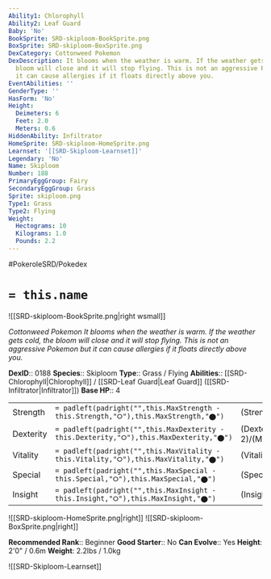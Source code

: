 ```yaml
---
Ability1: Chlorophyll
Ability2: Leaf Guard
Baby: 'No'
BookSprite: SRD-skiploom-BookSprite.png
BoxSprite: SRD-skiploom-BoxSprite.png
DexCategory: Cottonweed Pokemon
DexDescription: It blooms when the weather is warm. If the weather gets cold, the
  bloom will close and it will stop flying. This is not an aggressive Pokemon but
  it can cause allergies if it floats directly above you.
EventAbilities: ''
GenderType: ''
HasForm: 'No'
Height:
  Deimeters: 6
  Feet: 2.0
  Meters: 0.6
HiddenAbility: Infiltrator
HomeSprite: SRD-skiploom-HomeSprite.png
Learnset: '[[SRD-Skiploom-Learnset]]'
Legendary: 'No'
Name: Skiploom
Number: 188
PrimaryEggGroup: Fairy
SecondaryEggGroup: Grass
Sprite: skiploom.png
Type1: Grass
Type2: Flying
Weight:
  Hectograms: 10
  Kilograms: 1.0
  Pounds: 2.2
---
```


#PokeroleSRD/Pokedex

# `= this.name`

![[SRD-skiploom-BookSprite.png|right wsmall]]

*Cottonweed Pokemon*
*It blooms when the weather is warm. If the weather gets cold, the bloom will close and it will stop flying. This is not an aggressive Pokemon but it can cause allergies if it floats directly above you.*

**DexID**:: 0188
**Species**:: Skiploom
**Type**:: Grass / Flying
**Abilities**:: [[SRD-Chlorophyll|Chlorophyll]] / [[SRD-Leaf Guard|Leaf Guard]] ([[SRD-Infiltrator|Infiltrator]])
**Base HP**:: 4

|           |                                                                                        |                                          |
| --------- | -------------------------------------------------------------------------------------- | ---------------------------------------- |
| Strength  | `= padleft(padright("",this.MaxStrength - this.Strength,"⭘"),this.MaxStrength,"⬤")`    | (Strength::2)/(MaxStrength::4)   |
| Dexterity | `= padleft(padright("",this.MaxDexterity - this.Dexterity,"⭘"),this.MaxDexterity,"⬤")` | (Dexterity:: 2)/(MaxDexterity::5) |
| Vitality  | `= padleft(padright("",this.MaxVitality - this.Vitality,"⭘"),this.MaxVitality,"⬤")`    | (Vitality::2)/(MaxVitality::4)   |
| Special   | `= padleft(padright("",this.MaxSpecial - this.Special,"⭘"),this.MaxSpecial,"⬤")`       | (Special::2)/(MaxSpecial::4)     |
| Insight   | `= padleft(padright("",this.MaxInsight - this.Insight,"⭘"),this.MaxInsight,"⬤")`       | (Insight::2)/(MaxInsight::4)     |

![[SRD-skiploom-HomeSprite.png|right]]
![[SRD-skiploom-BoxSprite.png|right]]

**Recommended Rank**:: Beginner
**Good Starter**:: No
**Can Evolve**:: Yes
**Height**: 2'0" / 0.6m
**Weight**: 2.2lbs / 1.0kg

![[SRD-Skiploom-Learnset]]